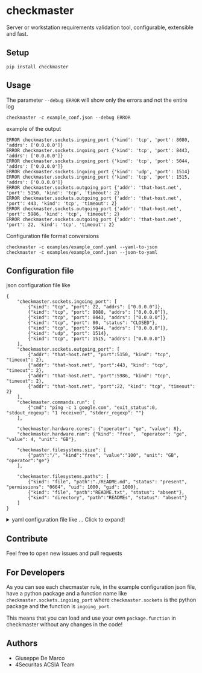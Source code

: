 # checkmaster
Server or workstation requirements validation tool, configurable, extensible and fast.

## Setup

````
pip install checkmaster
````

## Usage

The parameter `--debug ERROR` will show only the errors and not the entire log
````
checkmaster -c example_conf.json --debug ERROR
````

example of the output
````
ERROR checkmaster.sockets.ingoing_port {'kind': 'tcp', 'port': 8080, 'addrs': ['0.0.0.0']}
ERROR checkmaster.sockets.ingoing_port {'kind': 'tcp', 'port': 8443, 'addrs': ['0.0.0.0']}
ERROR checkmaster.sockets.ingoing_port {'kind': 'tcp', 'port': 5044, 'addrs': ['0.0.0.0']}
ERROR checkmaster.sockets.ingoing_port {'kind': 'udp', 'port': 1514}
ERROR checkmaster.sockets.ingoing_port {'kind': 'tcp', 'port': 1515, 'addrs': ['0.0.0.0']}
ERROR checkmaster.sockets.outgoing_port {'addr': 'that-host.net', 'port': 5150, 'kind': 'tcp', 'timeout': 2}
ERROR checkmaster.sockets.outgoing_port {'addr': 'that-host.net', 'port': 443, 'kind': 'tcp', 'timeout': 2}
ERROR checkmaster.sockets.outgoing_port {'addr': 'that-host.net', 'port': 5986, 'kind': 'tcp', 'timeout': 2}
ERROR checkmaster.sockets.outgoing_port {'addr': 'that-host.net', 'port': 22, 'kind': 'tcp', 'timeout': 2}
````

Configuration file format conversions
````
checkmaster -c examples/example_conf.yaml --yaml-to-json
checkmaster -c examples/example_conf.json --json-to-yaml
````


## Configuration file

json configuration file like

````
{
    "checkmaster.sockets.ingoing_port": [
        {"kind": "tcp", "port": 22, "addrs": ["0.0.0.0"]},
        {"kind": "tcp", "port": 8080, "addrs": ["0.0.0.0"]},
        {"kind": "tcp", "port": 8443, "addrs": ["0.0.0.0"]},
        {"kind": "tcp", "port": 80, "status": "CLOSED"},
        {"kind": "tcp", "port": 5044, "addrs": ["0.0.0.0"]},
        {"kind": "udp", "port": 1514},
        {"kind": "tcp", "port": 1515, "addrs": ["0.0.0.0"]}
    ],
    "checkmaster.sockets.outgoing_port": [
        {"addr": "that-host.net", "port":5150, "kind": "tcp", "timeout": 2},
        {"addr": "that-host.net", "port":443, "kind": "tcp", "timeout": 2},
        {"addr": "that-host.net", "port":5986, "kind": "tcp", "timeout": 2},
        {"addr": "that-host.net", "port":22, "kind": "tcp", "timeout": 2}
    ],
    "checkmaster.commands.run": [
        {"cmd": "ping -c 1 google.com", "exit_status":0, "stdout_regexp": "1 received", "stderr_regexp": ""}
    ],

    "checkmaster.hardware.cores": {"operator": "ge", "value": 8},
    "checkmaster.hardware.ram": {"kind": "free",  "operator": "ge", "value": 4, "unit": "GB"},

    "checkmaster.filesystems.size": [
        {"path":"/", "kind":"free", "value":"100", "unit": "GB", "operator":"ge"}
    ],

    "checkmaster.filesystems.paths": [
        {"kind": "file", "path":"./README.md", "status": "present", "permissions": "0664", "uid": 1000, "gid": 1000},
        {"kind": "file", "path":"README.txt", "status": "absent"},
        {"kind": "directory", "path":"READMEs", "status": "absent"}
    ]
}
````

<details>
    <summary>yaml configuration file like ... Click to expand!</summary>

    ````
    checkmaster.commands.run:
    - cmd: ping -c 1 google.com
      exit_status: 0
      stderr_regexp: ''
      stdout_regexp: 1 received
    checkmaster.filesystems.paths:
    - gid: 1000
      kind: file
      path: ./README.md
      permissions: '0664'
      status: present
      uid: 1000
    - kind: file
      path: README.txt
      status: absent
    - kind: directory
      path: READMEs
      status: absent
    checkmaster.filesystems.size:
    - kind: free
      operator: ge
      path: /
      unit: GB
      value: '100'
    checkmaster.hardware.cores:
      operator: ge
      value: 8
    checkmaster.hardware.ram:
      kind: free
      operator: ge
      unit: GB
      value: 4
    checkmaster.sockets.ingoing_port:
    - addrs:
      - 0.0.0.0
      kind: tcp
      port: 22
    - addrs:
      - 0.0.0.0
      kind: tcp
      port: 8080
    - addrs:
      - 0.0.0.0
      kind: tcp
      port: 8443
    - kind: tcp
      port: 80
      status: CLOSED
    - addrs:
      - 0.0.0.0
      kind: tcp
      port: 5044
    - kind: udp
      port: 1514
    - addrs:
      - 0.0.0.0
      kind: tcp
      port: 1515
    checkmaster.sockets.outgoing_port:
    - addr: that-host.net
      kind: tcp
      port: 5150
      timeout: 2
    - addr: that-host.net
      kind: tcp
      port: 443
      timeout: 2
    - addr: that-host.net
      kind: tcp
      port: 5986
      timeout: 2
    - addr: that-host.net
      kind: tcp
      port: 22
      timeout: 2
    ````
</details>

## Contribute

Feel free to open new issues and pull requests

## For Developers

As you can see each checmaster rule, in the example configuration json file, have a python package and a function name like `checkmaster.sockets.ingoing_port`
 where `checkmaster.sockets` is the python package and the function is `ingoing_port`.

 This means that you can load and use your own `package.function` in checkmaster without any changes in the code!

## Authors

- Giuseppe De Marco
- 4Securitas ACSIA Team
